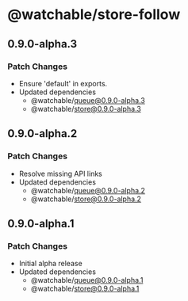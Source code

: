 # @watchable/store-follow

## 0.9.0-alpha.3

### Patch Changes

- Ensure 'default' in exports.
- Updated dependencies
  - @watchable/queue@0.9.0-alpha.3
  - @watchable/store@0.9.0-alpha.3

## 0.9.0-alpha.2

### Patch Changes

- Resolve missing API links
- Updated dependencies
  - @watchable/queue@0.9.0-alpha.2
  - @watchable/store@0.9.0-alpha.2

## 0.9.0-alpha.1

### Patch Changes

- Initial alpha release
- Updated dependencies
  - @watchable/queue@0.9.0-alpha.1
  - @watchable/store@0.9.0-alpha.1
